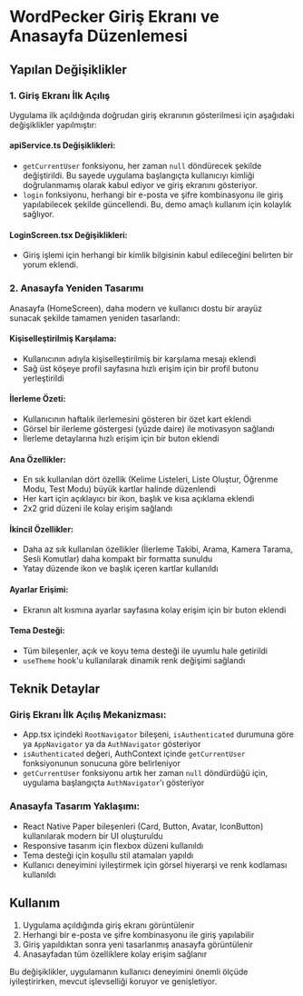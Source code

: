 # WordPecker Giriş Ekranı ve Anasayfa Düzenlemesi

## Yapılan Değişiklikler

### 1. Giriş Ekranı İlk Açılış

Uygulama ilk açıldığında doğrudan giriş ekranının gösterilmesi için aşağıdaki değişiklikler yapılmıştır:

#### apiService.ts Değişiklikleri:
- `getCurrentUser` fonksiyonu, her zaman `null` döndürecek şekilde değiştirildi. Bu sayede uygulama başlangıçta kullanıcıyı kimliği doğrulanmamış olarak kabul ediyor ve giriş ekranını gösteriyor.
- `login` fonksiyonu, herhangi bir e-posta ve şifre kombinasyonu ile giriş yapılabilecek şekilde güncellendi. Bu, demo amaçlı kullanım için kolaylık sağlıyor.

#### LoginScreen.tsx Değişiklikleri:
- Giriş işlemi için herhangi bir kimlik bilgisinin kabul edileceğini belirten bir yorum eklendi.

### 2. Anasayfa Yeniden Tasarımı

Anasayfa (HomeScreen), daha modern ve kullanıcı dostu bir arayüz sunacak şekilde tamamen yeniden tasarlandı:

#### Kişiselleştirilmiş Karşılama:
- Kullanıcının adıyla kişiselleştirilmiş bir karşılama mesajı eklendi
- Sağ üst köşeye profil sayfasına hızlı erişim için bir profil butonu yerleştirildi

#### İlerleme Özeti:
- Kullanıcının haftalık ilerlemesini gösteren bir özet kart eklendi
- Görsel bir ilerleme göstergesi (yüzde daire) ile motivasyon sağlandı
- İlerleme detaylarına hızlı erişim için bir buton eklendi

#### Ana Özellikler:
- En sık kullanılan dört özellik (Kelime Listeleri, Liste Oluştur, Öğrenme Modu, Test Modu) büyük kartlar halinde düzenlendi
- Her kart için açıklayıcı bir ikon, başlık ve kısa açıklama eklendi
- 2x2 grid düzeni ile kolay erişim sağlandı

#### İkincil Özellikler:
- Daha az sık kullanılan özellikler (İlerleme Takibi, Arama, Kamera Tarama, Sesli Komutlar) daha kompakt bir formatta sunuldu
- Yatay düzende ikon ve başlık içeren kartlar kullanıldı

#### Ayarlar Erişimi:
- Ekranın alt kısmına ayarlar sayfasına kolay erişim için bir buton eklendi

#### Tema Desteği:
- Tüm bileşenler, açık ve koyu tema desteği ile uyumlu hale getirildi
- `useTheme` hook'u kullanılarak dinamik renk değişimi sağlandı

## Teknik Detaylar

### Giriş Ekranı İlk Açılış Mekanizması:
- App.tsx içindeki `RootNavigator` bileşeni, `isAuthenticated` durumuna göre ya `AppNavigator` ya da `AuthNavigator` gösteriyor
- `isAuthenticated` değeri, AuthContext içinde `getCurrentUser` fonksiyonunun sonucuna göre belirleniyor
- `getCurrentUser` fonksiyonu artık her zaman `null` döndürdüğü için, uygulama başlangıçta `AuthNavigator`'ı gösteriyor

### Anasayfa Tasarım Yaklaşımı:
- React Native Paper bileşenleri (Card, Button, Avatar, IconButton) kullanılarak modern bir UI oluşturuldu
- Responsive tasarım için flexbox düzeni kullanıldı
- Tema desteği için koşullu stil atamaları yapıldı
- Kullanıcı deneyimini iyileştirmek için görsel hiyerarşi ve renk kodlaması kullanıldı

## Kullanım

1. Uygulama açıldığında giriş ekranı görüntülenir
2. Herhangi bir e-posta ve şifre kombinasyonu ile giriş yapılabilir
3. Giriş yapıldıktan sonra yeni tasarlanmış anasayfa görüntülenir
4. Anasayfadan tüm özelliklere kolay erişim sağlanır

Bu değişiklikler, uygulamanın kullanıcı deneyimini önemli ölçüde iyileştirirken, mevcut işlevselliği koruyor ve genişletiyor.
